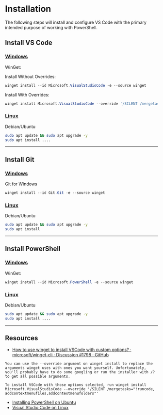 # Installation

The following steps will install and configure VS Code with the primary intended purpose of working with PowerShell.

## Install VS Code

### [Windows](#tab/vscodewindows)

WinGet:

Install Without Overrides:

```powershell
winget install --id Microsoft.VisualStudioCode -e --source winget
```

Install With Overrides:

```powershell
winget install Microsoft.VisualStudioCode --override '/SILENT /mergetasks="!runcode,addcontextmenufiles,addcontextmenufolders"' 
```

### [Linux](#tab/vscodelinux)

Debian/Ubuntu

```bash
sudo apt update && sudo apt upgrade -y
sudo apt install ....
```

---

## Install Git

### [Windows](#tab/gitwindows)

Git for Windows

```powershell
winget install --id Git.Git -e --source winget
```

### [Linux](#tab/gitlinux)

Debian/Ubuntu

```bash
sudo apt update && sudo apt upgrade -y
sudo apt install 
```

---

## Install PowerShell

### [Windows](#tab/pwshwindows)

WinGet:

```powershell
winget install --id Microsoft.PowerShell -e --source winget
```

### [Linux](#tab/pwshlinux)

Debian/Ubuntu

```bash
sudo apt update && sudo apt upgrade -y
sudo apt install ....
```

---

## Resources

- [How to use winget to install VSCode with custom options? · microsoft/winget-cli · Discussion #1798 · GitHub](https://github.com/microsoft/winget-cli/discussions/1798)

```text
You can use the --override argument on winget install to replace the arguments winget uses with ones you want yourself. Unfortunately, you'll probably have to do some googling or run the installer with /? to get all possible arguments.

To install VSCode with those options selected, run winget install Microsoft.VisualStudioCode --override '/SILENT /mergetasks="!runcode,     addcontextmenufiles,addcontextmenufolders"'
```

- [Installing PowerShell on Ubuntu](https://learn.microsoft.com/en-us/powershell/scripting/install/install-ubuntu?view=powershell-7.5)
- [Visual Studio Code on Linux](https://code.visualstudio.com/docs/setup/linux)
